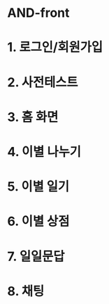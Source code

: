 # AND-front

# 1. 로그인/회원가입

# 2. 사전테스트

# 3. 홈 화면

# 4. 이별 나누기

# 5. 이별 일기

# 6. 이별 상점

# 7. 일일문답

# 8. 채팅
